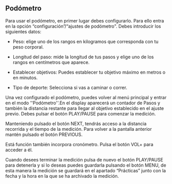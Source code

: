 ## Podómetro

Para usar el podómetro, en primer lugar debes configurarlo. Para ello entra en la opción “configuración”/“ajustes de podómetro". Debes introducir los siguientes datos:

* Peso: elige uno de los rangos en kilogramos que corresponda con tu peso corporal.

* Longitud del paso: mide la longitud de tus pasos y elige uno de los rangos en centímetros que aparece.

* Establecer objetivos: Puedes establecer tu objetivo máximo en metros o en minutos.

* Tipo de deporte: Selecciona si vas a caminar o correr.

Una vez configurado el podómetro, puedes volver al menú principal y entrar en el modo ''Podómetro''.En el display aparecerá un contador de Pasos y también la distancia restante para llegar al objetivo establecido en el ajuste previo. Debes pulsar el botón PLAY/PAUSE para comenzar la medición.

Manteniendo pulsado el botón NEXT, tendrás acceso a la distancia recorrida y el tiempo de la medición. Para volver a la pantalla anterior mantén pulsado el botón PREVIOUS.

Está función también incorpora cronómetro. Pulsa el botón VOL+ para acceder a él.

Cuando desees terminar la medición pulsa de nuevo el botón PLAY/PAUSE para detenerla y si lo deseas puedes guardarla pulsando el botón MENU, de esta manera la medición se guardará en el apartado “Prácticas” junto con la fecha y la hora en la que se ha archivado la medición.

